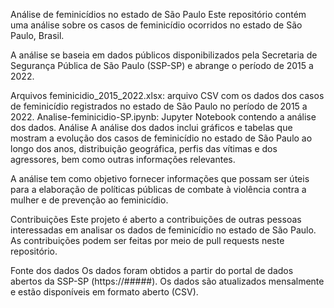 Análise de feminicídios no estado de São Paulo
Este repositório contém uma análise sobre os casos de feminicídio ocorridos no estado de São Paulo, Brasil.

A análise se baseia em dados públicos disponibilizados pela Secretaria de Segurança Pública de São Paulo (SSP-SP) e abrange o período de 2015 a 2022.

Arquivos
feminicidio_2015_2022.xlsx: arquivo CSV com os dados dos casos de feminicídio registrados no estado de São Paulo no período de 2015 a 2022.
Analise-feminicidio-SP.ipynb: Jupyter Notebook contendo a análise dos dados.
Análise
A análise dos dados inclui gráficos e tabelas que mostram a evolução dos casos de feminicídio no estado de São Paulo ao longo dos anos, distribuição geográfica, perfis das vítimas e dos agressores, bem como outras informações relevantes.

A análise tem como objetivo fornecer informações que possam ser úteis para a elaboração de políticas públicas de combate à violência contra a mulher e de prevenção ao feminicídio.

Contribuições
Este projeto é aberto a contribuições de outras pessoas interessadas em analisar os dados de feminicídio no estado de São Paulo. As contribuições podem ser feitas por meio de pull requests neste repositório.

Fonte dos dados
Os dados foram obtidos a partir do portal de dados abertos da SSP-SP (https://#####). Os dados são atualizados mensalmente e estão disponíveis em formato aberto (CSV).




